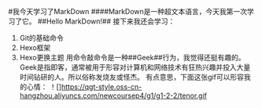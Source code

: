 #我今天学习了MarkDown
####MarkDown是一种超文本语言，今天我第一次学习了它。
##Hello MarkDown!##
接下来我还会学习：
1. Git的基础命令
2. Hexo框架
3. Hexo更换主题
用命令敲命令是一种##Geek##行为，我觉得还挺有趣的。
Geek是指即客，通常被用于形容对计算机和网络技术有狂热兴趣并投入大量时间钻研的人。所以俗称发烧友或怪杰。
有点意思，下面这张gif可以形容我的心情：
！[]https://qgt-style.oss-cn-hangzhou.aliyuncs.com/newcoursep4/g1/g1-2-2/tenor.gif
